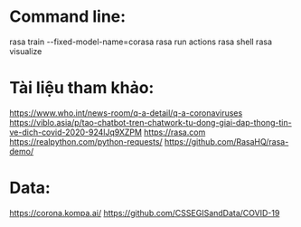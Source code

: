 # Command line:
rasa train --fixed-model-name=corasa
rasa run actions
rasa shell
rasa visualize

# Tài liệu tham khảo:
https://www.who.int/news-room/q-a-detail/q-a-coronaviruses
https://viblo.asia/p/tao-chatbot-tren-chatwork-tu-dong-giai-dap-thong-tin-ve-dich-covid-2020-924lJq9XZPM
https://rasa.com
https://realpython.com/python-requests/
https://github.com/RasaHQ/rasa-demo/

# Data:
https://corona.kompa.ai/
https://github.com/CSSEGISandData/COVID-19
